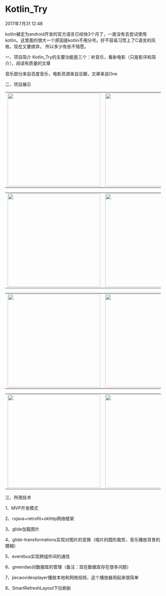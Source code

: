 # Kotlin_Try

2017年7月31 12:48

kotlin被定为android开发的官方语言已经快3个月了，一直没有去尝试使用kotlin。这里面的很大一个原因是kotlin不用分号。好不容易习惯上了C语言的风格，现在又要摈弃，
所以多少有些不情愿。

一、项目简介
  Kotlin_Try的主要功能是三个：听音乐，看新电影（只是影评和简介），阅读有质量的文章

  音乐部分来自百度音乐，电影资源来自豆瓣，文章来自One

二、项目展示
<table>
    <tr>
        <td>	<img src="http://img.blog.csdn.net/20170801000006050" width = "300" ></td>
        <td>	<img src="http://img.blog.csdn.net/20170801003111574" width = "300" ></td>
        <td> <img src="http://img.blog.csdn.net/20170801000755587" width = "300"></td>
    </tr>
</table>


<table>
    <tr>
	    <td> <img src="http://img.blog.csdn.net/20170801000148386" width = "300" ></td>
        <td> <img src="http://img.blog.csdn.net/20170801003212767" width = "300" ></td>
        <td> <img src="http://img.blog.csdn.net/20170801003133767" width = "300" > </td>
    </tr>
</table>



<table>
    <tr>
        <td>	<img src="http://img.blog.csdn.net/20170801003551379" width = "300" ></td>
        <td> <img src="http://img.blog.csdn.net/20170801003712173" width = "300"></td>
        <td> <img src="http://img.blog.csdn.net/20170801003212767" width = "300" ></td>
    </tr>
</table>

<table>
    <tr>
        <td>	<img src="http://img.blog.csdn.net/20170801004116449" width = "300" ></td>
		<td> <img src="http://img.blog.csdn.net/20170801004013285" width = "300"></td>  
        <td> <img src="http://img.blog.csdn.net/20170801004047097" width = "300" ></td>
    </tr>
</table>



三、所用技术

  1、MVP开发模式
  
  2、rxjava+retrofit+okhttp网络框架
  
  3、glide加载图片
  
  4、glide-transformations实现对图片的变换（唱片的圆形裁剪，音乐播放背景的模糊）
  
  5、eventbus实现跨组件间的通信
  
  6、greendao对数据库的管理（备注：现在数据库存在很多问题）
  
  7、jiecaovideoplayer播放本地和网络视频，这个播放器用起来很简单
  
  8、SmartRefreshLayout下拉刷新
  
